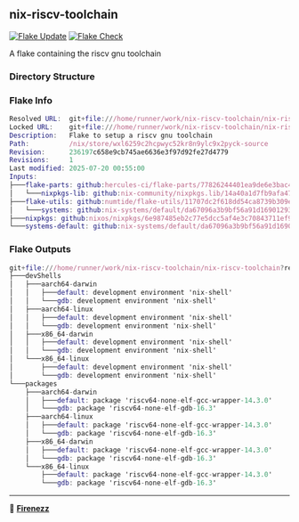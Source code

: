 ## nix-riscv-toolchain

[![Flake Update](https://github.com/Firenezz/nix-riscv-toolchain/actions/workflows/flake-update.yml/badge.svg)](https://github.com/Firenezz/nix-riscv-toolchain/blob/main/.github/workflows/flake-update.yml)
[![Flake Check](https://github.com/Firenezz/nix-riscv-toolchain/actions/workflows/flake-check.yml/badge.svg)](https://github.com/Firenezz/nix-riscv-toolchain/blob/main/.github/workflows/flake-check.yml)

A flake containing the riscv gnu toolchain
### Directory Structure



### Flake Info

```nix
Resolved URL:  git+file:///home/runner/work/nix-riscv-toolchain/nix-riscv-toolchain?shallow=1
Locked URL:    git+file:///home/runner/work/nix-riscv-toolchain/nix-riscv-toolchain?ref=refs/heads/main&rev=236197c658e9cb745ae6636e3f97d92fe27d4779&shallow=1
Description:   Flake to setup a riscv gnu toolchain
Path:          /nix/store/wxl6259c2hcpwyc52kr8n9ylc9x2pyck-source
Revision:      236197c658e9cb745ae6636e3f97d92fe27d4779
Revisions:     1
Last modified: 2025-07-20 00:55:00
Inputs:
├───flake-parts: github:hercules-ci/flake-parts/77826244401ea9de6e3bac47c2db46005e1f30b5 (2025-07-01 23:39:12)
│   └───nixpkgs-lib: github:nix-community/nixpkgs.lib/14a40a1d7fb9afa4739275ac642ed7301a9ba1ab (2025-06-29 01:18:03)
├───flake-utils: github:numtide/flake-utils/11707dc2f618dd54ca8739b309ec4fc024de578b (2024-11-13 21:27:16)
│   └───systems: github:nix-systems/default/da67096a3b9bf56a91d16901293e51ba5b49a27e (2023-04-09 08:27:08)
├───nixpkgs: github:nixos/nixpkgs/6e987485eb2c77e5dcc5af4e3c70843711ef9251 (2025-07-16 17:35:22)
└───systems-default: github:nix-systems/default/da67096a3b9bf56a91d16901293e51ba5b49a27e (2023-04-09 08:27:08)

```

### Flake Outputs

```nix
git+file:///home/runner/work/nix-riscv-toolchain/nix-riscv-toolchain?ref=refs/heads/main&rev=236197c658e9cb745ae6636e3f97d92fe27d4779&shallow=1
├───devShells
│   ├───aarch64-darwin
│   │   ├───default: development environment 'nix-shell'
│   │   └───gdb: development environment 'nix-shell'
│   ├───aarch64-linux
│   │   ├───default: development environment 'nix-shell'
│   │   └───gdb: development environment 'nix-shell'
│   ├───x86_64-darwin
│   │   ├───default: development environment 'nix-shell'
│   │   └───gdb: development environment 'nix-shell'
│   └───x86_64-linux
│       ├───default: development environment 'nix-shell'
│       └───gdb: development environment 'nix-shell'
└───packages
    ├───aarch64-darwin
    │   ├───default: package 'riscv64-none-elf-gcc-wrapper-14.3.0'
    │   └───gdb: package 'riscv64-none-elf-gdb-16.3'
    ├───aarch64-linux
    │   ├───default: package 'riscv64-none-elf-gcc-wrapper-14.3.0'
    │   └───gdb: package 'riscv64-none-elf-gdb-16.3'
    ├───x86_64-darwin
    │   ├───default: package 'riscv64-none-elf-gcc-wrapper-14.3.0'
    │   └───gdb: package 'riscv64-none-elf-gdb-16.3'
    └───x86_64-linux
        ├───default: package 'riscv64-none-elf-gcc-wrapper-14.3.0'
        └───gdb: package 'riscv64-none-elf-gdb-16.3'

```

---

👤 [**Firenezz**](https://github.com/Firenezz)
